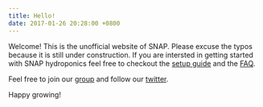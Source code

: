```yaml
---
title: Hello!
date: 2017-01-26 20:28:00 +0800
---
```


Welcome! This is the unofficial website of SNAP. Please excuse the typos
because it is still under construction. If you are intersted in getting started
with SNAP hydroponics feel free to checkout the [setup guide](/setup) and the [FAQ](/faq).

Feel free to join our [group](https://web.facebook.com/groups/snap.hydroponics.growers) and
follow our [twitter](https://twitter.com/snaphydroponics).

Happy growing!
